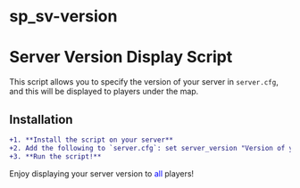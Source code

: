 # sp_sv-version
# Server Version Display Script

This script allows you to specify the version of your server in `server.cfg`, and this will be displayed to players under the map.

## Installation
```diff
+1. **Install the script on your server**
+2. Add the following to `server.cfg`: set server_version "Version of your server"
+3. **Run the script!**
```


Enjoy displaying your server version to <span style="color:blue">all</span>
 players!

